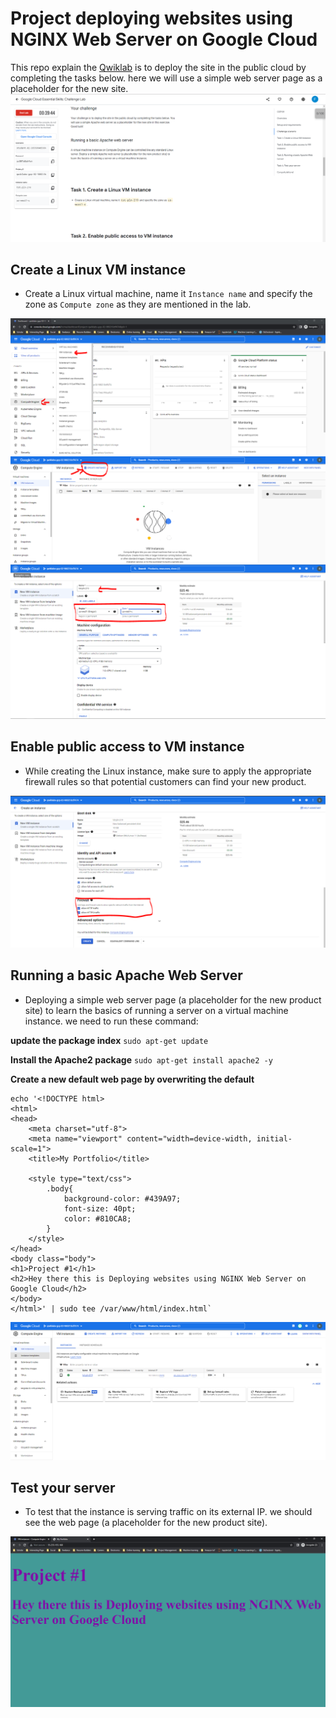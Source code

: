 # Project deploying websites using NGINX Web Server on Google Cloud

This repo explain the [Qwiklab](https://www.cloudskillsboost.google/catalog_lab/1077) is to deploy the site in the public cloud by completing the tasks below. here we will use a simple web  server page as a placeholder for the new site.
!["Qwiklab"](assets/4.PNG) 

## Create a Linux VM instance

-   Create a Linux virtual machine, name it  `Instance name`  and specify the zone as  `Compute zone`  as they are mentioned in the lab. 

!["Create a Linux VM instance"](assets/1.PNG) 
!["Create a Linux VM instance"](assets/2.PNG) 
!["Create a Linux VM instance"](assets/3.PNG) 

## Enable public access to VM instance

- While creating the Linux instance, make sure to apply the appropriate firewall rules so that potential customers can find your new product.

!["Enable public access to VM instance"](assets/5.PNG) 

## Running a basic Apache Web Server

-   Deploying a simple web server page (a placeholder for the new product site) to learn the basics of running a server on a virtual machine instance.
we need to run these command:

**update the package index**
`sudo apt-get update`

**Install the Apache2 package**
`sudo apt-get install apache2 -y`

**Create a new default web page by overwriting the default**
```
echo '<!DOCTYPE html>
<html>
<head>
	<meta charset="utf-8">
	<meta name="viewport" content="width=device-width, initial-scale=1">
	<title>My Portfolio</title>

	<style type="text/css">
		.body{
			background-color: #439A97;
			font-size: 40pt;
			color: #810CA8;
		}
	</style>
</head>
<body class="body">
<h1>Project #1</h1>
<h2>Hey there this is Deploying websites using NGINX Web Server on Google Cloud</h2>
</body>
</html>' | sudo tee /var/www/html/index.html`
```

!["Running a basic Apache Web Server"](assets/6.PNG) 

## Test your server

-   To test that the instance is serving traffic on its external IP. we should see the web page (a placeholder for the new product site).

!["Test your server"](assets/7.PNG) 